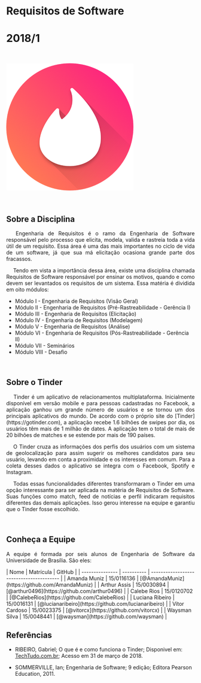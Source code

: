 # **Requisitos de Software**

# 2018/1

<br>

![tinder](img/tinder.png)

<br>


## Sobre a Disciplina

<p align="justify">&emsp;
Engenharia de Requisitos é o ramo da Engenharia de Software responsável pelo processo que elicita, modela, valida e rastreia toda a vida útil de um requisito. Essa área é uma das mais importantes no ciclo de vida de um software, já que sua má elicitação ocasiona grande parte dos fracassos.
</p>

<p align="justify">&emsp;
Tendo em vista a importância dessa área, existe uma disciplina chamada Requisitos de Software responsável por ensinar os motivos, quando e como devem ser levantados os requisitos de um sistema.  Essa matéria é dividida em oito módulos:</p>

- Módulo I    -   Engenharia de Requisitos (Visão Geral)
- Módulo II   -   Engenharia de Requisitos (Pré-Rastreabilidade - Gerência I)
- Módulo III  -   Engenharia de Requisitos (Elicitação)
- Módulo IV   -   Engenharia de Requisitos (Modelagem)
- Módulo V    -   Engenharia de Requisitos (Análise)
- Módulo VI   -   Engenharia de Requisitos (Pós-Rastreabilidade - Gerência II)  
- Módulo VII  -   Seminários
- Módulo VIII -   Desafio

<br>

## Sobre o Tinder

<p align="justify">&emsp;
Tinder é um aplicativo de relacionamentos multiplataforma. Inicialmente disponível em versão mobile e para pessoas cadastradas no Facebook, a aplicação ganhou um grande número de usuários e se tornou um dos principais aplicativos do mundo. De acordo com o próprio site do [Tinder](https://gotinder.com), a aplicação recebe 1.6 bilhões de swipes por dia, os usuários têm mais de 1 milhão de dates. A aplicação tem o total de mais de 20 bilhões de matches e se estende por mais de 190 países.
</p>

<p align="justify">&emsp;
O Tinder cruza as informações dos perfis dos usuários com um sistema de geolocalização para assim sugerir os melhores candidatos para seu usuário, levando em conta a proximidade e os interesses em comum. Para a coleta desses dados o aplicativo se integra com o Facebook, Spotify e Instagram.
</p>
<p align="justify">&emsp;
Todas essas funcionalidades diferentes transformaram o Tinder em uma opção interessante para ser aplicada na matéria de Requisitos de Software. Suas funções como match, feed de notícias e perfil indicaram requisitos diferentes das demais aplicações. Isso gerou interesse na equipe e garantiu que o Tinder fosse escolhido.    
</p>
<br>

## Conheça a Equipe

<p align="justify">
A equipe é formada por seis alunos de Engenharia de Software da Universidade de Brasília. São eles:
</p>
| Nome            | Matrícula  | GitHub                                   |
| --------------- | ---------- | ---------------------------------------- |
| Amanda Muniz    | 15/0116136 | [@AmandaMuniz](https://github.com/AmandaMuniz) |
| Arthur Assis    | 15/0030894 | [@arthur0496](https://github.com/arthur0496) |
| Calebe Rios     | 15/0120702 | [@CalebeRios](https://github.com/CalebeRios) |
| Luciana Ribeiro | 15/0016131 | [@lucianaribeiro](https://github.com/lucianaribeiro) |
| Vítor Cardoso   | 15/0023375 | [@vitorcx](https://github.com/vitorcx)   |
| Waysman Silva   | 15/0048441 | [@waysman](https://github.com/waysman)   |

<br>


## Referências

- RIBEIRO, Gabriel; O que é e como funciona o Tinder; Disponivel em: [TechTudo.com.br](http://www.techtudo.com.br/dicas-e-tutoriais/noticia/2015/12/o-que-e-e-omo-funciona-o-tinder.html); Acesso em 31 de março de 2018.

- SOMMERVILLE, Ian; Engenharia de Software; 9 edição; Editora Pearson Education, 2011.
